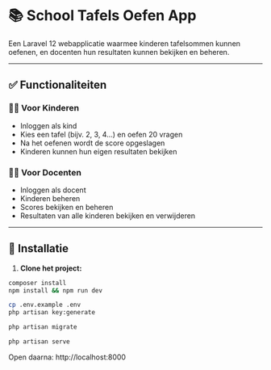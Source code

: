 # 📚 School Tafels Oefen App

Een Laravel 12 webapplicatie waarmee kinderen tafelsommen kunnen oefenen, en docenten hun resultaten kunnen bekijken en beheren.

---

## ✅ Functionaliteiten

### 👩‍🎓 Voor Kinderen
- Inloggen als kind
- Kies een tafel (bijv. 2, 3, 4...) en oefen 20 vragen
- Na het oefenen wordt de score opgeslagen
- Kinderen kunnen hun eigen resultaten bekijken

### 👩‍🏫 Voor Docenten
- Inloggen als docent
- Kinderen beheren
- Scores bekijken en beheren
- Resultaten van alle kinderen bekijken en verwijderen

---

## 🔧 Installatie

1. **Clone het project:**

```bash
composer install
npm install && npm run dev

cp .env.example .env
php artisan key:generate

php artisan migrate

php artisan serve
```
Open daarna: http://localhost:8000
